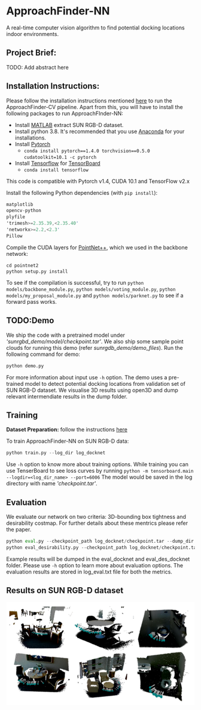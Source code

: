 # ApproachFinder-NN
A real-time computer vision algorithm to find potential docking locations indoor environments.

## Project Brief:
TODO: Add abstract here

## Installation Instructions:
Please follow the installation instructions mentioned [here](https://github.com/ShivamThukral/ApproachFinder-CV#installation-instructions) to run the ApproachFinder-CV pipeline. Apart from this, you will have to install the following packages to run ApproachFInder-NN:
- Install [MATLAB](https://www.mathworks.com/help/install/) extract SUN RGB-D dataset. 
- Install python 3.8. It's recommended that you use [Anaconda](https://www.anaconda.com/products/individual) for your installations.
- Install [Pytorch](https://pytorch.org/)
    - `conda install pytorch==1.4.0 torchvision==0.5.0 cudatoolkit=10.1 -c pytorch`
- Install [Tensorflow](https://github.com/tensorflow/tensorflow) for [TensorBoard](https://www.tensorflow.org/tensorboard)
    - `conda install tensorflow`

This code is compatible with Pytorch v1.4, CUDA 10.1 and TensorFlow v2.x 

Install the following Python dependencies (with `pip install`):
```asm
matplotlib
opencv-python
plyfile
'trimesh>=2.35.39,<2.35.40'
'networkx>=2.2,<2.3'
Pillow
```
Compile the CUDA layers for [PointNet++](http://arxiv.org/abs/1706.02413), which we used in the backbone network:

    cd pointnet2
    python setup.py install

To see if the compilation is successful, try to run `python models/backbone_module.py`, `python models/voting_module.py`, `python models/my_proposal_module.py` and  `python models/parknet.py` to see if a forward pass works.

## TODO:Demo
We ship the code with a pretrained model under *'sunrgbd_demo/model/checkpoint.tar'*. We also ship some sample point clouds for running this demo (refer *sunrgdb_demo/demo_files*).
Run the following command for demo:
```python
python demo.py
```
For more information about input use `-h` option. The demo uses a pre-trained model to detect potential docking locations from validation set of SUN RGB-D dataset. We visualise 3D results using open3D and dump relevant intermendiate results in the dump folder.

## Training
**Dataset Preparation:** follow the instructions [here](ApproachFinderCV-SUNRGBD/README.md)

To train ApproachFinder-NN on SUN RGB-D data:
```python
python train.py --log_dir log_docknet
```
Use `-h` option to know more about training options. While training you can use TenserBoard to see loss curves by running `python -m tensorboard.main --logdir=<log_dir_name> --port=6006`
The model would be saved in the log directory with name *'checkpoint.tar'*.
## Evaluation
We evaluate our network on two criteria: 3D-bounding box tightness and desirability costmap. For further details about these mentrics please refer the paper.
```python
python eval.py --checkpoint_path log_docknet/checkpoint.tar --dump_dir eval_docknet
python eval_desirability.py --checkpoint_path log_docknet/checkpoint.tar --dump_dir eval_des_docknet
```
Example results will be dumped in the eval_docknet and eval_des_docknet folder. Please use `-h` option to learn more about evaluation options. 
The evaluation results are stored in log_eval.txt file for both the metrics. 

## Results on SUN RGB-D dataset
<img src="images/docknet_results.png" >